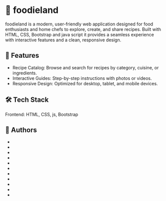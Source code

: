 <h1>🍳 foodieland</h1>
foodieland is a modern, user-friendly web application designed for food enthusiasts and home chefs to explore, create, and share recipes. Built with HTML, CSS, Bootstrap and java script it provides a seamless experience with interactive features and a clean, responsive design.

<h2>🚀 Features</h2>
<ul>
  <li>Recipe Catalog: Browse and search for recipes by category, cuisine, or ingredients.</li>
  <li>Interactive Guides: Step-by-step instructions with photos or videos.</li>
  <li>Responsive Design: Optimized for desktop, tablet, and mobile devices.</li>
</ul>

<h2>🛠️ Tech Stack</h2>
Frontend: HTML, CSS, js, Bootstrap

<h2>👾 Authors</h2>
<ul>
  <li></li>
  <li></li>
  <li></li>
  <li></li>
  <li></li>
  <li></li>
  <li></li>
  <li></li>
  <li></li>
  <li></li>
  <li></li>
</ul>
